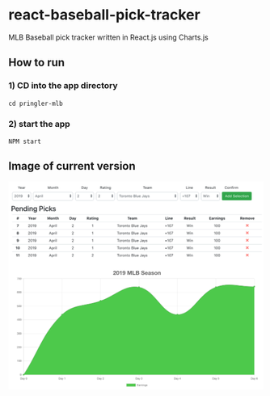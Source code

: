 # react-baseball-pick-tracker
MLB Baseball pick tracker written in React.js using Charts.js

## How to run

### 1) CD into the app directory
```
cd pringler-mlb
```

### 2) start the app
```
NPM start
```

## Image of current version
![v1](https://github.com/rushingbrendan/react-baseball-pick-tracker/blob/master/pics/v1.png)

